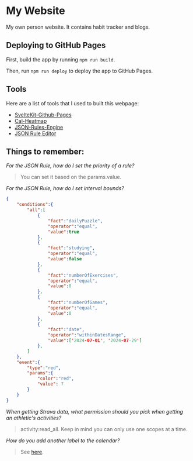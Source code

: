 # My Website

My own person website. It contains habit tracker and blogs.

## Deploying to GitHub Pages

First, build the app by running `npm run build`.

Then, run `npm run deploy` to deploy the app to GitHub Pages.

## Tools

Here are a list of tools that I used to built this webpage: 

- [SvelteKit-Github-Pages](https://metonym.github.io/sveltekit-gh-pages/)
- [Cal-Heatmap](https://github.com/wa0x6e/cal-heatmap)
- [JSON-Rules-Engine](https://github.com/CacheControl/json-rules-engine)
- [JSON Rule Editor](https://www.json-rule-editor.com/#/home)

## Things to remember:

*For the JSON Rule, how do I set the priority of a rule?*

> You can set it based on the params.value.

*For the JSON Rule, how do I set interval bounds?*

```json
{
    "conditions":{
        "all":[
            {
                "fact":"dailyPuzzle",
                "operator":"equal",
                "value":true
            },
            {
                "fact":"studying",
                "operator":"equal",
                "value":false
            },
            {
                "fact":"numberOfExercises",
                "operator":"equal",
                "value":0
            },
            {
                "fact":"numberOfGames",
                "operator":"equal",
                "value":0
            },
            {
                "fact":"date",
                "operator":"withinDatesRange",
                "value":['2024-07-01', '2024-07-29']
            },
        ]
    },
    "event":{
        "type":"red",
        "params":{
            "color":"red",
            "value": 7
        }
    }
}
```

*When getting Strava data, what permission should you pick when getting an athletic's activities?*

> activity:read_all. Keep in mind you can only use one scopes at a time.

*How do you add another label to the calendar?*

> See [here](https://cal-heatmap.com/docs/plugins/calendarLabel#position).